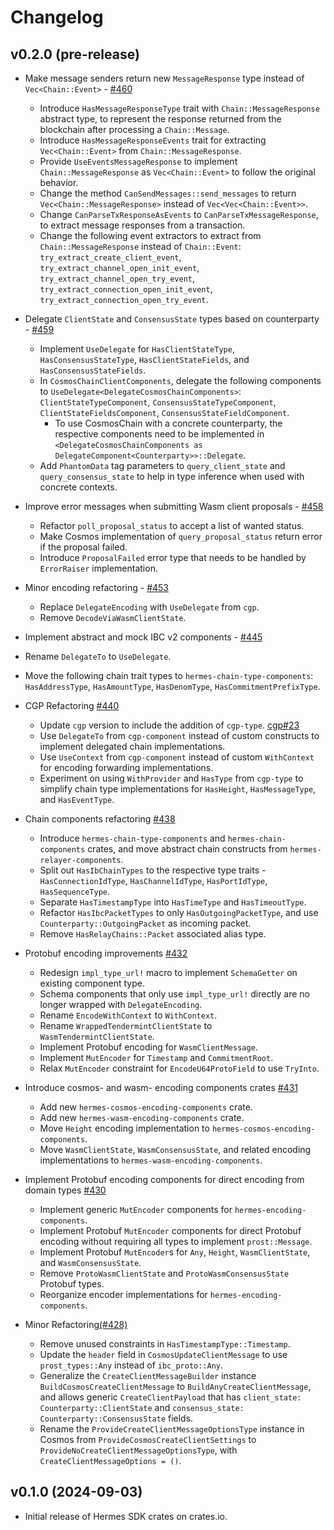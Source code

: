 # Changelog

## v0.2.0 (pre-release)

- Make message senders return new `MessageResponse` type instead of `Vec<Chain::Event>` - [#460](https://github.com/informalsystems/hermes-sdk/pull/460)
  - Introduce `HasMessageResponseType` trait with `Chain::MessageResponse` abstract type,
    to represent the response returned from the blockchain after processing a `Chain::Message`.
  - Introduce `HasMessageResponseEvents` trait for extracting `Vec<Chain::Event>` from `Chain::MessageResponse`.
  - Provide `UseEventsMessageResponse` to implement `Chain::MessageResponse` as `Vec<Chain::Event>`
    to follow the original behavior.
  - Change the method `CanSendMessages::send_messages` to return `Vec<Chain::MessageResponse>` instead of
    `Vec<Vec<Chain::Event>>`.
  - Change `CanParseTxResponseAsEvents` to `CanParseTxMessageResponse`, to extract message responses from a transaction.
  - Change the following event extractors to extract from `Chain::MessageResponse` instead of `Chain::Event`:
    `try_extract_create_client_event`, `try_extract_channel_open_init_event`, `try_extract_channel_open_try_event`,
    `try_extract_connection_open_init_event`, `try_extract_connection_open_try_event`.

- Delegate `ClientState` and `ConsensusState` types based on counterparty - [#459](https://github.com/informalsystems/hermes-sdk/pull/459)
  - Implement `UseDelegate` for `HasClientStateType`, `HasConsensusStateType`, `HasClientStateFields`, and `HasConsensusStateFields`.
  - In `CosmosChainClientComponents`, delegate the following components to `UseDelegate<DelegateCosmosChainComponents>`:
    `ClientStateTypeComponent`, `ConsensusStateTypeComponent`, `ClientStateFieldsComponent`, `ConsensusStateFieldComponent`.
    - To use CosmosChain with a concrete counterparty, the respective components need to be implemented in
      `<DelegateCosmosChainComponents as DelegateComponent<Counterparty>>::Delegate`.
  - Add `PhantomData` tag parameters to `query_client_state` and `query_consensus_state` to help in type inference when used
    with concrete contexts.

- Improve error messages when submitting Wasm client proposals - [#458](https://github.com/informalsystems/hermes-sdk/pull/458)
  - Refactor `poll_proposal_status` to accept a list of wanted status.
  - Make Cosmos implementation of `query_proposal_status` return error if the proposal failed.
  - Introduce `ProposalFailed` error type that needs to be handled by `ErrorRaiser` implementation.

- Minor encoding refactoring - [#453](https://github.com/informalsystems/hermes-sdk/pull/453)
  - Replace `DelegateEncoding` with `UseDelegate` from `cgp`.
  - Remove `DecodeViaWasmClientState`.

-  Implement abstract and mock IBC v2 components - [#445](https://github.com/informalsystems/hermes-sdk/pull/445)
  - Rename `DelegateTo` to `UseDelegate`.
  - Move the following chain trait types to `hermes-chain-type-components`: `HasAddressType`, `HasAmountType`,
    `HasDenomType`, `HasCommitmentPrefixType`.

-  CGP Refactoring [#440](https://github.com/informalsystems/hermes-sdk/pull/440)
    - Update `cgp` version to include the addition of `cgp-type`. [cgp#23](https://github.com/contextgeneric/cgp/pull/23)
    - Use `DelegateTo` from `cgp-component` instead of custom constructs to implement delegated chain implementations.
    - Use `UseContext` from `cgp-component` instead of custom `WithContext` for encoding forwarding implementations.
    - Experiment on using `WithProvider` and `HasType` from `cgp-type` to simplify chain type implementations for
      `HasHeight`, `HasMessageType`, and `HasEventType`.

- Chain components refactoring [#438](https://github.com/informalsystems/hermes-sdk/pull/438)
    - Introduce `hermes-chain-type-components` and `hermes-chain-components` crates, and move abstract chain
      constructs from `hermes-relayer-components`.
    - Split out `HasIbChainTypes` to the respective type traits - `HasConnectionIdType`, `HasChannelIdType`,
      `HasPortIdType`, `HasSequenceType`.
    - Separate `HasTimestampType` into `HasTimeType` and `HasTimeoutType`.
    - Refactor `HasIbcPacketTypes` to only `HasOutgoingPacketType`, and use `Counterparty::OutgoingPacket`
      as incoming packet.
    - Remove `HasRelayChains::Packet` associated alias type.

-  Protobuf encoding improvements [#432](https://github.com/informalsystems/hermes-sdk/pull/432)
    - Redesign `impl_type_url!` macro to implement `SchemaGetter` on existing component type.
    - Schema components that only use `impl_type_url!` directly are no longer wrapped with `DelegateEncoding`.
    - Rename `EncodeWithContext` to `WithContext`.
    - Rename `WrappedTendermintClientState` to `WasmTendermintClientState`.
    - Implement Protobuf encoding for `WasmClientMessage`.
    - Implement `MutEncoder` for `Timestamp` and `CommitmentRoot`.
    - Relax `MutEncoder` constraint for `EncodeU64ProtoField` to use `TryInto`.

-  Introduce cosmos- and wasm- encoding components crates [#431](https://github.com/informalsystems/hermes-sdk/pull/431)
    - Add new `hermes-cosmos-encoding-components` crate.
    - Add new `hermes-wasm-encoding-components` crate.
    - Move `Height` encoding implementation to `hermes-cosmos-encoding-components`.
    - Move `WasmClientState`, `WasmConsensusState`, and related encoding implementations to `hermes-wasm-encoding-components`.

- Implement Protobuf encoding components for direct encoding from domain types [#430](https://github.com/informalsystems/hermes-sdk/pull/430)
    - Implement generic `MutEncoder` components for `hermes-encoding-components`.
    - Implement Protobuf `MutEncoder` components for direct Protobuf encoding without requiring all types to implement `prost::Message`.
    - Implement Protobuf `MutEncoder`s for `Any`, `Height`, `WasmClientState`, and `WasmConsensusState`.
    - Remove `ProtoWasmClientState` and `ProtoWasmConsensusState` Protobuf types.
    - Reorganize encoder implementations for `hermes-encoding-components`.

- Minor Refactoring[(#428)](https://github.com/informalsystems/hermes-sdk/pull/428)
    - Remove unused constraints in `HasTimestampType::Timestamp`.
    - Update the `header` field in `CosmosUpdateClientMessage` to use `prost_types::Any` instead of `ibc_proto::Any`.
    - Generalize the `CreateClientMessageBuilder` instance `BuildCosmosCreateClientMessage` to
      `BuildAnyCreateClientMessage`, and allows generic `CreateClientPayload` that has `client_state: Counterparty::ClientState`
      and `consensus_state: Counterparty::ConsensusState` fields.
    - Rename the `ProvideCreateClientMessageOptionsType` instance in Cosmos from `ProvideCosmosCreateClientSettings`
      to `ProvideNoCreateClientMessageOptionsType`, with `CreateClientMessageOptions = ()`.

## v0.1.0 (2024-09-03)

- Initial release of Hermes SDK crates on crates.io.